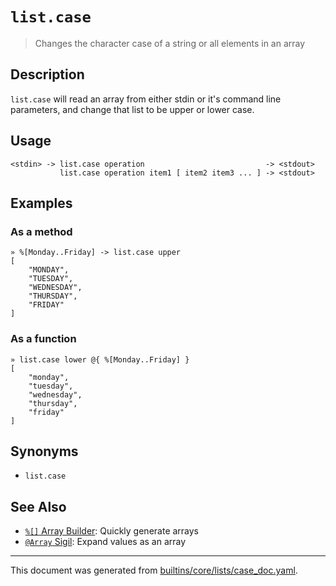 # `list.case` 

> Changes the character case of a string or all elements in an array

## Description

`list.case` will read an array from either stdin or it's command line
parameters, and change that list to be upper or lower case.

## Usage

```
<stdin> -> list.case operation                           -> <stdout>
           list.case operation item1 [ item2 item3 ... ] -> <stdout>
```

## Examples

### As a method

```
» %[Monday..Friday] -> list.case upper
[
    "MONDAY",
    "TUESDAY",
    "WEDNESDAY",
    "THURSDAY",
    "FRIDAY"
]
```

### As a function

```
» list.case lower @{ %[Monday..Friday] }
[
    "monday",
    "tuesday",
    "wednesday",
    "thursday",
    "friday"
]
```

## Synonyms

* `list.case`


## See Also

* [`%[]` Array Builder](../parser/create-array.md):
  Quickly generate arrays
* [`@Array` Sigil](../parser/array.md):
  Expand values as an array

<hr/>

This document was generated from [builtins/core/lists/case_doc.yaml](https://github.com/lmorg/murex/blob/master/builtins/core/lists/case_doc.yaml).
